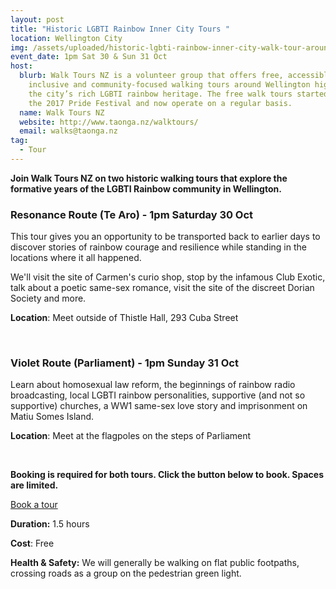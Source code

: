 ```yaml
---
layout: post
title: "Historic LGBTI Rainbow Inner City Tours "
location: Wellington City
img: /assets/uploaded/historic-lgbti-rainbow-inner-city-walk-tour-around-te-aro-area-resonance-route-.jpg
event_date: 1pm Sat 30 & Sun 31 Oct
host:
  blurb: Walk Tours NZ is a volunteer group that offers free, accessible,
    inclusive and community-focused walking tours around Wellington highlighting
    the city’s rich LGBTI rainbow heritage. The free walk tours started during
    the 2017 Pride Festival and now operate on a regular basis.
  name: Walk Tours NZ
  website: http://www.taonga.nz/walktours/
  email: walks@taonga.nz
tag:
  - Tour
---
```

**Join Walk Tours NZ on two historic walking tours that explore the formative years of the LGBTI Rainbow community in Wellington.** 

### **Resonance Route (Te Aro) - 1pm Saturday 30 Oct**

This tour gives you an opportunity to be transported back to earlier days to discover stories of rainbow courage and resilience while standing in the locations where it all happened. 

We'll visit the site of Carmen's curio shop, stop by the infamous Club Exotic, talk about a poetic same-sex romance, visit the site of the discreet Dorian Society and more.

**Location**: Meet outside of Thistle Hall, 293 Cuba Street

<br>

### **Violet Route (Parliament) - 1pm Sunday 31 Oct**

Learn about homosexual law reform, the beginnings of rainbow radio broadcasting, local LGBTI rainbow personalities, supportive (and not so supportive) churches, a WW1 same-sex love story and imprisonment on Matiu Somes Island.

**Location**: Meet at the flagpoles on the steps of Parliament

<br>

**Booking is required for both tours. Click the button below to book. Spaces are limited.**

<a href="https://www.taonga.nz/walktours/" class="button">Book a tour</a>

**Duration:** 1.5 hours 

**Cost**: Free

**Health & Safety:** We will generally be walking on flat public footpaths, crossing roads as a group on the pedestrian green light.